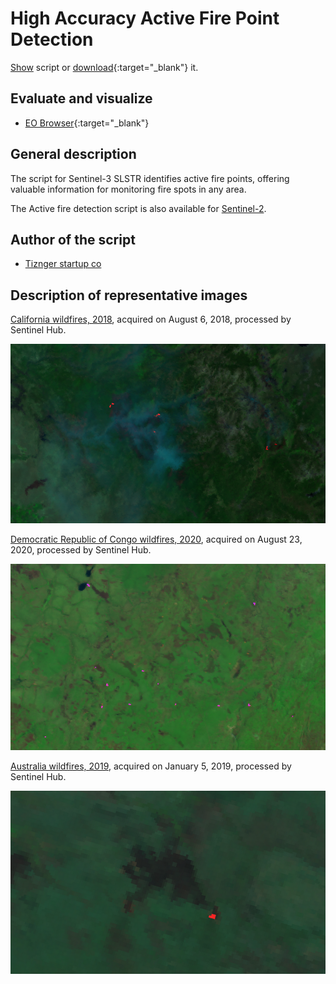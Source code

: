 # High Accuracy Active Fire Point Detection 

<a href="#" id='togglescript'>Show</a> script or [download](script.js){:target="_blank"} it.
<div id='script_view' style="display:none">
{% highlight javascript %}
      {% include_relative script.js %}
{% endhighlight %}
</div>

## Evaluate and visualize

 - [EO Browser](https://apps.sentinel-hub.com/eo-browser/?zoom=10&lat=37.66916&lng=-119.7551&themeId=WILDFIRES-NORMAL-MODE&datasetId=S3SLSTR&fromTime=2018-08-06T00%3A00%3A00.000Z&toTime=2018-08-06T23%3A59%3A59.999Z&visualizationUrl=https%3A%2F%2Fservices.sentinel-hub.com%2Fogc%2Fwms%2F616409b9-173e-4012-a580-c0ef4799bc36&evalscript=Ly8gaGlnaCBhY2N1cmFjeSBEZXRlY3QgYWN0aXZlIGZpcmUgcG9pbnRzIAovL1NlbnRpbmVsLTMgU0xTVFIKLy9ieSBUaXpuZ2VyIHN0YXJ0dXAgY28KLy93d3cudGl6bmVnYXIuY29tCgp2YXIgU0FITT0gKChTNiAtIFM1KSAvIChTNiArIFM1KSk7CgppZihTQUhNPi4wNSAmJiBTMTwuMjMpewogIHJldHVybls1KlMzLCAxKlMyLCAxKlMxXQp9CgplbHNlIHsKIHJldHVybiBbUzYsUzMsUzJdCn0KCi8vUmVkIGNvbG9yIGluZGljYXRlcyBhY3RpdmUgZmlyZSBhcmVhcyBhbmQgcG9pbnRz#custom-script){:target="_blank"}

## General description

The script for Sentinel-3 SLSTR identifies active fire points, offering valuable information for monitoring fire spots in any area. 

The Active fire detection script is also available for [Sentinel-2](https://custom-scripts.sentinel-hub.com/sentinel-2/active_fire_detection/). 

## Author of the script

 - [Tiznger startup co](http://tiznegar.com/)

## Description of representative images

[California wildfires, 2018](https://apps.sentinel-hub.com/eo-browser/?zoom=10&lat=37.66916&lng=-119.7551&themeId=WILDFIRES-NORMAL-MODE&datasetId=S3SLSTR&fromTime=2018-08-06T00%3A00%3A00.000Z&toTime=2018-08-06T23%3A59%3A59.999Z&visualizationUrl=https%3A%2F%2Fservices.sentinel-hub.com%2Fogc%2Fwms%2F616409b9-173e-4012-a580-c0ef4799bc36&evalscript=Ly8gaGlnaCBhY2N1cmFjeSBEZXRlY3QgYWN0aXZlIGZpcmUgcG9pbnRzIAovL1NlbnRpbmVsLTMgU0xTVFIKLy9ieSBUaXpuZ2VyIHN0YXJ0dXAgY28KLy93d3cudGl6bmVnYXIuY29tCgp2YXIgU0FITT0gKChTNiAtIFM1KSAvIChTNiArIFM1KSk7CgppZihTQUhNPi4wNSAmJiBTMTwuMjMpewogIHJldHVybls1KlMzLCAxKlMyLCAxKlMxXQp9CgplbHNlIHsKIHJldHVybiBbUzYsUzMsUzJdCn0KCi8vUmVkIGNvbG9yIGluZGljYXRlcyBhY3RpdmUgZmlyZSBhcmVhcyBhbmQgcG9pbnRz#custom-script), acquired on August 6, 2018, processed by Sentinel Hub.

![California wildfire](fig/fig1.png)

[Democratic Republic of Congo wildfires, 2020](https://apps.sentinel-hub.com/eo-browser/?zoom=11&lat=-10.03806&lng=24.82361&themeId=DEFAULT-THEME&datasetId=S3SLSTR&fromTime=2020-08-23T00%3A00%3A00.000Z&toTime=2020-08-23T23%3A59%3A59.999Z&visualizationUrl=https%3A%2F%2Fservices.sentinel-hub.com%2Fogc%2Fwms%2F786d8259-f04e-41cb-92fa-42f66a890ff9&evalscript=Ly8gaGlnaCBhY2N1cmFjeSBEZXRlY3QgYWN0aXZlIGZpcmUgcG9pbnRzIAovL1NlbnRpbmVsLTMgU0xTVFIKLy9ieSBUaXpuZ2VyIHN0YXJ0dXAgY28KLy93d3cudGl6bmVnYXIuY29tCgp2YXIgU0FITT0gKChTNiAtIFM1KSAvIChTNiArIFM1KSk7CgppZihTQUhNPi4wNSAmJiBTMTwuMjMpewogIHJldHVybls1KlMzLCAyKlMyLCA4KlMxXQp9CgplbHNlIHsKIHJldHVybiBbMi41KlM2LDIqUzMsMipTMl0KfQoKLy9SZWQgY29sb3IgaW5kaWNhdGVzIGFjdGl2ZSBmaXJlIGFyZWFzIGFuZCBwb2ludHM%3D#custom-script), acquired on August 23, 2020, processed by Sentinel Hub.

![Democratic Republic of Congo wildfires](fig/fig2.png)

[Australia wildfires, 2019](https://apps.sentinel-hub.com/eo-browser/?zoom=11&lat=-21.90514&lng=116.75789&themeId=WILDFIRES-NORMAL-MODE&datasetId=S3SLSTR&fromTime=2019-01-05T00%3A00%3A00.000Z&toTime=2019-01-05T23%3A59%3A59.999Z&visualizationUrl=https%3A%2F%2Fservices.sentinel-hub.com%2Fogc%2Fwms%2F616409b9-173e-4012-a580-c0ef4799bc36&evalscript=Ly8gaGlnaCBhY2N1cmFjeSBEZXRlY3QgYWN0aXZlIGZpcmUgcG9pbnRzIAovL1NlbnRpbmVsLTMgU0xTVFIKLy9ieSBUaXpuZ2VyIHN0YXJ0dXAgY28KLy93d3cudGl6bmVnYXIuY29tCgp2YXIgU0FITT0gKChTNiAtIFM1KSAvIChTNiArIFM1KSk7CgppZihTQUhNPi4wNSAmJiBTMTwuMjMpewogIHJldHVybls1KlMzLCAxKlMyLCAxKlMxXQp9CgplbHNlIHsKIHJldHVybiBbUzYsUzMsUzJdCn0KCi8vUmVkIGNvbG9yIGluZGljYXRlcyBhY3RpdmUgZmlyZSBhcmVhcyBhbmQgcG9pbnRz#custom-script), acquired on January 5, 2019, processed by Sentinel Hub.

![Australia wildfire](fig/fig3.png)





